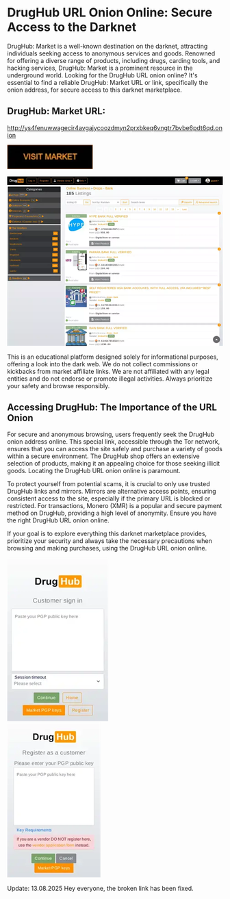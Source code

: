 # DrugHub URL Onion Online: Secure Access to the Darknet

DrugHub: Market is a well-known destination on the darknet, attracting individuals seeking access to anonymous services and goods. Renowned for offering a diverse range of products, including drugs, carding tools, and hacking services, DrugHub: Market is a prominent resource in the underground world. Looking for the DrugHub URL onion online? It's essential to find a reliable DrugHub: Market URL or link, specifically the onion address, for secure access to this darknet marketplace.

## DrugHub: Market URL:

http://ys4fenuwwagecir4avgajycoozdmyn2prxbkeq6vngtr7bvbe6pdt6qd.onion

[<img src="/elements/check.webp" width="200">](http://ys4fenuwwagecir4avgajycoozdmyn2prxbkeq6vngtr7bvbe6pdt6qd.onion)


<a href="http://ys4fenuwwagecir4avgajycoozdmyn2prxbkeq6vngtr7bvbe6pdt6qd.onion"><img src="/elements/see.webp" alt="image" style="max-width: 100%;"><a>

This is an educational platform designed solely for informational purposes, offering a look into the dark web. We do not collect commissions or kickbacks from market affiliate links. We are not affiliated with any legal entities and do not endorse or promote illegal activities. Always prioritize your safety and browse responsibly.

## Accessing DrugHub: The Importance of the URL Onion

For secure and anonymous browsing, users frequently seek the DrugHub onion address online. This special link, accessible through the Tor network, ensures that you can access the site safely and purchase a variety of goods within a secure environment. The DrugHub shop offers an extensive selection of products, making it an appealing choice for those seeking illicit goods. Locating the DrugHub URL onion online is paramount.

To protect yourself from potential scams, it is crucial to only use trusted DrugHub links and mirrors. Mirrors are alternative access points, ensuring consistent access to the site, especially if the primary URL is blocked or restricted. For transactions, Monero (XMR) is a popular and secure payment method on DrugHub, providing a high level of anonymity. Ensure you have the right DrugHub URL onion online.

If your goal is to explore everything this darknet marketplace provides, prioritize your security and always take the necessary precautions when browsing and making purchases, using the DrugHub URL onion online.


<a href="http://ys4fenuwwagecir4avgajycoozdmyn2prxbkeq6vngtr7bvbe6pdt6qd.onion"><img src="/elements/bottom.webp" alt="image" style="max-width: 100%;"><a>  
<a href="http://ys4fenuwwagecir4avgajycoozdmyn2prxbkeq6vngtr7bvbe6pdt6qd.onion"><img src="/elements/part.webp" alt="image" style="max-width: 100%;"><a>









Update:  13.08.2025 Hey everyone, the broken link has been fixed.